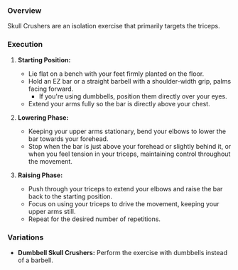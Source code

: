 ### Overview
Skull Crushers are an isolation exercise that primarily targets the triceps.

### Execution
1. **Starting Position:**
   - Lie flat on a bench with your feet firmly planted on the floor.
   - Hold an EZ bar or a straight barbell with a shoulder-width grip, palms facing forward.
     - If you're using dumbbells, position them directly over your eyes.
   - Extend your arms fully so the bar is directly above your chest.

2. **Lowering Phase:**
   - Keeping your upper arms stationary, bend your elbows to lower the bar towards your forehead.
   - Stop when the bar is just above your forehead or slightly behind it, or when you feel tension in your triceps, maintaining control throughout the movement.

3. **Raising Phase:**
   - Push through your triceps to extend your elbows and raise the bar back to the starting position.
   - Focus on using your triceps to drive the movement, keeping your upper arms still.
   - Repeat for the desired number of repetitions.

### Variations
- **Dumbbell Skull Crushers:** Perform the exercise with dumbbells instead of a barbell.